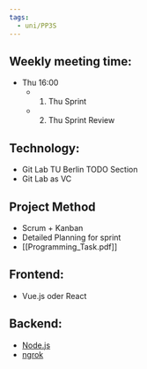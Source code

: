 ```yaml
---
tags:
  - uni/PP3S
---
```

## Weekly meeting time: 
- Thu 16:00 
	- 1. Thu Sprint 
	- 2. Thu Sprint Review

## Technology:
- Git Lab TU Berlin TODO Section 
- Git Lab as VC

## Project Method
- Scrum + Kanban
- Detailed Planning for sprint
- [[Programming_Task.pdf]]

## Frontend:
-  Vue.js oder React

## Backend:
- [Node.js](https://nodejs.org/docs/latest/api/)
- [ngrok](https://ngrok.com/)
